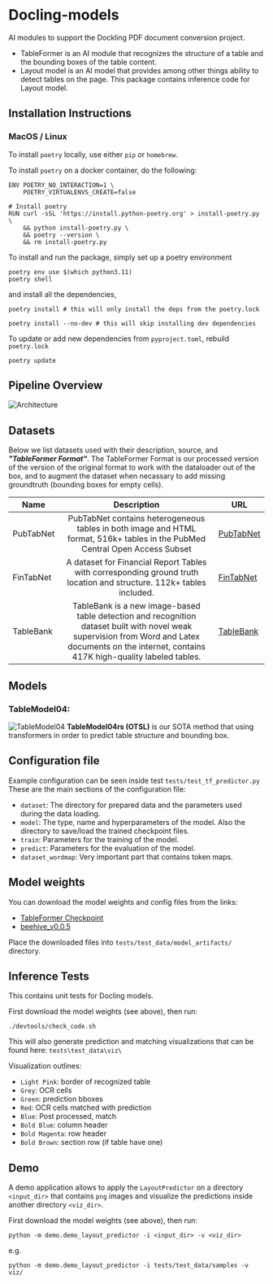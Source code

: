 # Docling-models

AI modules to support the Dockling PDF document conversion project.

- TableFormer is an AI module that recognizes the structure of a table and the bounding boxes of the table content.
- Layout model is an AI model that provides among other things ability to detect tables on the page. This package contains inference code for Layout model.


## Installation Instructions
 
### MacOS / Linux

To install `poetry` locally, use either `pip` or `homebrew`.

To install `poetry` on a docker container, do the following:
```
ENV POETRY_NO_INTERACTION=1 \
    POETRY_VIRTUALENVS_CREATE=false 
  
# Install poetry
RUN curl -sSL 'https://install.python-poetry.org' > install-poetry.py \
    && python install-poetry.py \
    && poetry --version \
    && rm install-poetry.py
```

To install and run the package, simply set up a poetry environment 

```
poetry env use $(which python3.11)
poetry shell
```

and install all the dependencies,

```
poetry install # this will only install the deps from the poetry.lock

poetry install --no-dev # this will skip installing dev dependencies
```

To update or add new dependencies from `pyproject.toml`, rebuild `poetry.lock`
```
poetry update
```


## Pipeline Overview
![Architecture](docs/tablemodel_overview_color.png)

## Datasets
Below we list datasets used with their description, source, and ***"TableFormer Format"***. The TableFormer Format is our processed version of the version of the original format to work with the dataloader out of the box, and to augment the dataset when necassary to add missing groundtruth (bounding boxes for empty cells).


| Name        | Description      | URL |
| ------------- |:-------------:|----|
| PubTabNet | PubTabNet contains heterogeneous tables in both image and HTML format, 516k+ tables in the PubMed Central Open Access Subset  | [PubTabNet](https://developer.ibm.com/exchanges/data/all/pubtabnet/) |
| FinTabNet| A dataset for Financial Report Tables with corresponding ground truth location and structure. 112k+ tables included.| [FinTabNet](https://developer.ibm.com/exchanges/data/all/fintabnet/) |
| TableBank| TableBank is a new image-based table detection and recognition dataset built with novel weak supervision from Word and Latex documents on the internet, contains 417K high-quality labeled tables. | [TableBank](https://github.com/doc-analysis/TableBank) |

## Models

### TableModel04:
![TableModel04](docs/tbm04.png)
**TableModel04rs (OTSL)** is our SOTA method that using transformers in order to predict table structure and bounding box.


## Configuration file

Example configuration can be seen inside test `tests/test_tf_predictor.py`
These are the main sections of the configuration file:

- `dataset`: The directory for prepared data and the parameters used during the data loading.
- `model`: The type, name and hyperparameters of the model. Also the directory to save/load the 
  trained checkpoint files.
- `train`: Parameters for the training of the model.
- `predict`: Parameters for the evaluation of the model.
- `dataset_wordmap`: Very important part that contains token maps.


## Model weights

You can download the model weights and config files from the links:

- [TableFormer Checkpoint](https://huggingface.co/ds4sd/docling-models/tree/main/model_artifacts/tableformer)
- [beehive_v0.0.5](https://huggingface.co/ds4sd/docling-models/tree/main/model_artifacts/layout/beehive_v0.0.5)

Place the downloaded files into `tests/test_data/model_artifacts/` directory.


## Inference Tests

This contains unit tests for Docling models.

First download the model weights (see above), then run:
```
./devtools/check_code.sh
```

This will also generate prediction and matching visualizations that can be found here: 
`tests\test_data\viz\`

Visualization outlines:
- `Light Pink`: border of recognized table
- `Grey`: OCR cells
- `Green`: prediction bboxes
- `Red`: OCR cells matched with prediction
- `Blue`: Post processed, match
- `Bold Blue`: column header
- `Bold Magenta`: row header
- `Bold Brown`: section row (if table have one)


## Demo

A demo application allows to apply the `LayoutPredictor` on a directory `<input_dir>` that contains
`png` images and visualize the predictions inside another directory `<viz_dir>`.

First download the model weights (see above), then run:
```
python -m demo.demo_layout_predictor -i <input_dir> -v <viz_dir>
```

e.g.
```
python -m demo.demo_layout_predictor -i tests/test_data/samples -v viz/
```
